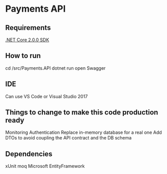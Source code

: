 # Payments API

## Requirements

[.NET Core 2.0.0 SDK](https://www.microsoft.com/net/core)

## How to run

cd /src/Payments.API
dotnet run 
open Swagger

## IDE

Can use VS Code or Visual Studio 2017

## Things to change to make this code production ready

Monitoring
Authentication
Replace in-memory database for a real one
Add DTOs to avoid coupling the API contract and the DB schema

## Dependencies

xUnit
moq
Microsoft EntityFramework